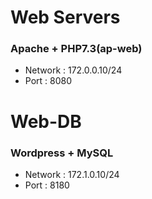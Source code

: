 # Web Servers
### Apache + PHP7.3(ap-web)
* Network : 172.0.0.10/24
* Port : 8080

# Web-DB
### Wordpress + MySQL
* Network : 172.1.0.10/24
* Port : 8180
